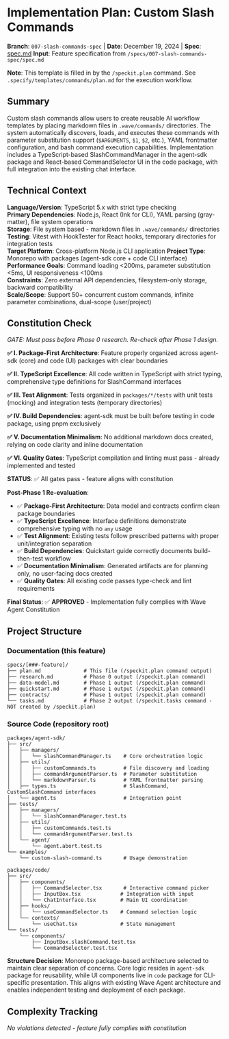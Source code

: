 # Implementation Plan: Custom Slash Commands

**Branch**: `007-slash-commands-spec` | **Date**: December 19, 2024 | **Spec**: [spec.md](./spec.md)
**Input**: Feature specification from `/specs/007-slash-commands-spec/spec.md`

**Note**: This template is filled in by the `/speckit.plan` command. See `.specify/templates/commands/plan.md` for the execution workflow.

## Summary

Custom slash commands allow users to create reusable AI workflow templates by placing markdown files in `.wave/commands/` directories. The system automatically discovers, loads, and executes these commands with parameter substitution support (`$ARGUMENTS`, `$1`, `$2`, etc.), YAML frontmatter configuration, and bash command execution capabilities. Implementation includes a TypeScript-based SlashCommandManager in the agent-sdk package and React-based CommandSelector UI in the code package, with full integration into the existing chat interface.

## Technical Context

<!--
  ACTION REQUIRED: Replace the content in this section with the technical details
  for the project. The structure here is presented in advisory capacity to guide
  the iteration process.
-->

**Language/Version**: TypeScript 5.x with strict type checking  
**Primary Dependencies**: Node.js, React (Ink for CLI), YAML parsing (gray-matter), file system operations  
**Storage**: File system based - markdown files in `.wave/commands/` directories  
**Testing**: Vitest with HookTester for React hooks, temporary directories for integration tests  
**Target Platform**: Cross-platform Node.js CLI application
**Project Type**: Monorepo with packages (agent-sdk core + code CLI interface)  
**Performance Goals**: Command loading <200ms, parameter substitution <5ms, UI responsiveness <100ms  
**Constraints**: Zero external API dependencies, filesystem-only storage, backward compatibility  
**Scale/Scope**: Support 50+ concurrent custom commands, infinite parameter combinations, dual-scope (user/project)

## Constitution Check

*GATE: Must pass before Phase 0 research. Re-check after Phase 1 design.*

**✅ I. Package-First Architecture**: Feature properly organized across agent-sdk (core) and code (UI) packages with clear boundaries

**✅ II. TypeScript Excellence**: All code written in TypeScript with strict typing, comprehensive type definitions for SlashCommand interfaces

**✅ III. Test Alignment**: Tests organized in `packages/*/tests` with unit tests (mocking) and integration tests (temporary directories)

**✅ IV. Build Dependencies**: agent-sdk must be built before testing in code package, using pnpm exclusively

**✅ V. Documentation Minimalism**: No additional markdown docs created, relying on code clarity and inline documentation

**✅ VI. Quality Gates**: TypeScript compilation and linting must pass - already implemented and tested

**STATUS**: ✅ All gates pass - feature aligns with constitution

**Post-Phase 1 Re-evaluation**:
- ✅ **Package-First Architecture**: Data model and contracts confirm clean package boundaries
- ✅ **TypeScript Excellence**: Interface definitions demonstrate comprehensive typing with no `any` usage
- ✅ **Test Alignment**: Existing tests follow prescribed patterns with proper unit/integration separation
- ✅ **Build Dependencies**: Quickstart guide correctly documents build-then-test workflow
- ✅ **Documentation Minimalism**: Generated artifacts are for planning only, no user-facing docs created
- ✅ **Quality Gates**: All existing code passes type-check and lint requirements

**Final Status**: ✅ **APPROVED** - Implementation fully complies with Wave Agent Constitution

## Project Structure

### Documentation (this feature)

```
specs/[###-feature]/
├── plan.md              # This file (/speckit.plan command output)
├── research.md          # Phase 0 output (/speckit.plan command)
├── data-model.md        # Phase 1 output (/speckit.plan command)
├── quickstart.md        # Phase 1 output (/speckit.plan command)
├── contracts/           # Phase 1 output (/speckit.plan command)
└── tasks.md             # Phase 2 output (/speckit.tasks command - NOT created by /speckit.plan)
```

### Source Code (repository root)
<!--
  ACTION REQUIRED: Replace the placeholder tree below with the concrete layout
  for this feature. Delete unused options and expand the chosen structure with
  real paths (e.g., apps/admin, packages/something). The delivered plan must
  not include Option labels.
-->

```
packages/agent-sdk/
├── src/
│   ├── managers/
│   │   └── slashCommandManager.ts    # Core orchestration logic
│   ├── utils/
│   │   ├── customCommands.ts         # File discovery and loading
│   │   ├── commandArgumentParser.ts  # Parameter substitution
│   │   └── markdownParser.ts         # YAML frontmatter parsing
│   ├── types.ts                      # SlashCommand, CustomSlashCommand interfaces
│   └── agent.ts                      # Integration point
├── tests/
│   ├── managers/
│   │   └── slashCommandManager.test.ts
│   ├── utils/
│   │   ├── customCommands.test.ts
│   │   └── commandArgumentParser.test.ts
│   └── agent/
│       └── agent.abort.test.ts
└── examples/
    └── custom-slash-command.ts       # Usage demonstration

packages/code/
├── src/
│   ├── components/
│   │   ├── CommandSelector.tsx       # Interactive command picker
│   │   ├── InputBox.tsx             # Integration with input
│   │   └── ChatInterface.tsx        # Main UI coordination
│   ├── hooks/
│   │   └── useCommandSelector.ts    # Command selection logic
│   └── contexts/
│       └── useChat.tsx              # State management
└── tests/
    └── components/
        ├── InputBox.slashCommand.test.tsx
        └── CommandSelector.test.tsx
```

**Structure Decision**: Monorepo package-based architecture selected to maintain clear separation of concerns. Core logic resides in `agent-sdk` package for reusability, while UI components live in `code` package for CLI-specific presentation. This aligns with existing Wave Agent architecture and enables independent testing and deployment of each package.

## Complexity Tracking

*No violations detected - feature fully complies with constitution*

